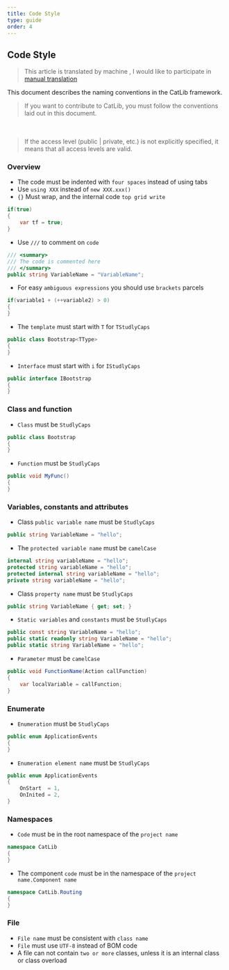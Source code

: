 ```yaml
---
title: Code Style
type: guide
order: 4
---
```


## Code Style

> This article is translated by machine , I would like to participate in [manual translation](https://github.com/catlib/en.catlib.io/blob/master/src/v1/guide/style.md)

This document describes the naming conventions in the CatLib framework.

> If you want to contribute to CatLib, you must follow the conventions laid out in this document.

　
> If the access level (public | private, etc.) is not explicitly specified, it means that all access levels are valid.

### Overview

- The code must be indented with `four spaces` instead of using tabs
- Use `using XXX` instead of `new XXX.xxx()`
- `{}` Must wrap, and the internal code `top grid write`
``` csharp
if(true)
{
    var tf = true;
}
```

- Use `///` to comment on `code`
``` csharp
/// <summary>
/// The code is commented here
/// </summary>
public string VariableName = "VariableName";
```

- For easy `ambiguous expressions` you should use `brackets` parcels
``` csharp
if(variable1 + (++variable2) > 0)
{
}
```

- The `template` must start with `T` for `TStudlyCaps`
``` csharp
public class Bootstrap<TType>
{
}
```

- `Interface` must start with `i` for `IStudlyCaps`
``` csharp
public interface IBootstrap 
{ 
}
```

### Class and function

- `Class` must be `StudlyCaps`
``` csharp
public class Bootstrap
{ 
}
```

- `Function` must be `StudlyCaps`
``` csharp
public void MyFunc()
{
}
```

### Variables, constants and attributes

- Class `public variable name` must be `StudlyCaps`
``` csharp
public string VariableName = "hello";
```

- The `protected variable name` must be `camelCase`
``` csharp
internal string variableName = "hello";
protected string variableName = "hello";
protected internal string variableName = "hello";
private string variableName = "hello";
```

- Class `property name` must be `StudlyCaps`
``` csharp
public string VariableName { get; set; }
```

- `Static variables` and `constants` must be `StudlyCaps`
``` csharp
public const string VariableName = "hello";
public static readonly string VariableName = "hello";
public static string VariableName = "hello";
```

- `Parameter` must be `camelCase`
``` csharp
public void FunctionName(Action callFunction)
{
    var localVariable = callFunction;
}
```

### Enumerate

- `Enumeration` must be `StudlyCaps`
``` csharp
public enum ApplicationEvents
{ 
}
```

- `Enumeration element name` must be `StudlyCaps`
``` csharp
public enum ApplicationEvents
{
    OnStart  = 1,
    OnInited = 2,
}
```

### Namespaces

- `Code` must be in the root namespace of the `project name`
``` csharp
namespace CatLib
{
}
```

- The component `code` must be in the namespace of the `project name.Component name`
``` csharp
namespace CatLib.Routing
{
}
```

### File
- `File name` must be consistent with `class name`
- `File` must use `UTF-8` instead of BOM code
- A file can not contain `two or more` classes, unless it is an internal class or class overload